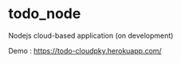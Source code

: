 # todo_node
Nodejs cloud-based application (on development)

Demo : https://todo-cloudpky.herokuapp.com/
